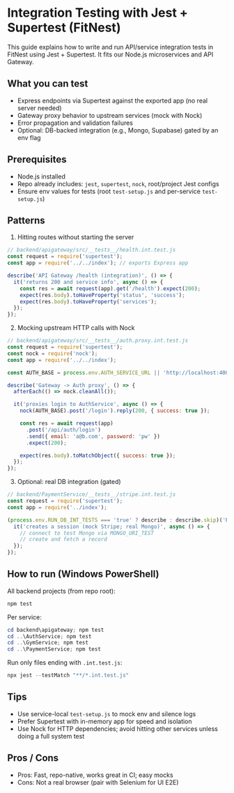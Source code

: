 # Integration Testing with Jest + Supertest (FitNest)

This guide explains how to write and run API/service integration tests in FitNest using Jest + Supertest. It fits our Node.js microservices and API Gateway.

## What you can test
- Express endpoints via Supertest against the exported app (no real server needed)
- Gateway proxy behavior to upstream services (mock with Nock)
- Error propagation and validation failures
- Optional: DB-backed integration (e.g., Mongo, Supabase) gated by an env flag

## Prerequisites
- Node.js installed
- Repo already includes: `jest`, `supertest`, `nock`, root/project Jest configs
- Ensure env values for tests (root `test-setup.js` and per-service `test-setup.js`)

## Patterns

1) Hitting routes without starting the server

```js
// backend/apigateway/src/__tests__/health.int.test.js
const request = require('supertest');
const app = require('../../index'); // exports Express app

describe('API Gateway /health (integration)', () => {
  it('returns 200 and service info', async () => {
    const res = await request(app).get('/health').expect(200);
    expect(res.body).toHaveProperty('status', 'success');
    expect(res.body).toHaveProperty('services');
  });
});
```

2) Mocking upstream HTTP calls with Nock

```js
// backend/apigateway/src/__tests__/auth.proxy.int.test.js
const request = require('supertest');
const nock = require('nock');
const app = require('../../index');

const AUTH_BASE = process.env.AUTH_SERVICE_URL || 'http://localhost:4001';

describe('Gateway -> Auth proxy', () => {
  afterEach(() => nock.cleanAll());

  it('proxies login to AuthService', async () => {
    nock(AUTH_BASE).post('/login').reply(200, { success: true });

    const res = await request(app)
      .post('/api/auth/login')
      .send({ email: 'a@b.com', password: 'pw' })
      .expect(200);

    expect(res.body).toMatchObject({ success: true });
  });
});
```

3) Optional: real DB integration (gated)

```js
// backend/PaymentService/__tests__/stripe.int.test.js
const request = require('supertest');
const app = require('../index');

(process.env.RUN_DB_INT_TESTS === 'true' ? describe : describe.skip)('PaymentService DB integration', () => {
  it('creates a session (mock Stripe; real Mongo)', async () => {
    // connect to test Mongo via MONGO_URI_TEST
    // create and fetch a record
  });
});
```

## How to run (Windows PowerShell)

All backend projects (from repo root):
```powershell
npm test
```

Per service:
```powershell
cd backend\apigateway; npm test
cd ..\AuthService; npm test
cd ..\GymService; npm test
cd ..\PaymentService; npm test
```

Run only files ending with `.int.test.js`:
```powershell
npx jest --testMatch "**/*.int.test.js"
```

## Tips
- Use service-local `test-setup.js` to mock env and silence logs
- Prefer Supertest with in-memory app for speed and isolation
- Use Nock for HTTP dependencies; avoid hitting other services unless doing a full system test

## Pros / Cons
- Pros: Fast, repo-native, works great in CI; easy mocks
- Cons: Not a real browser (pair with Selenium for UI E2E)
